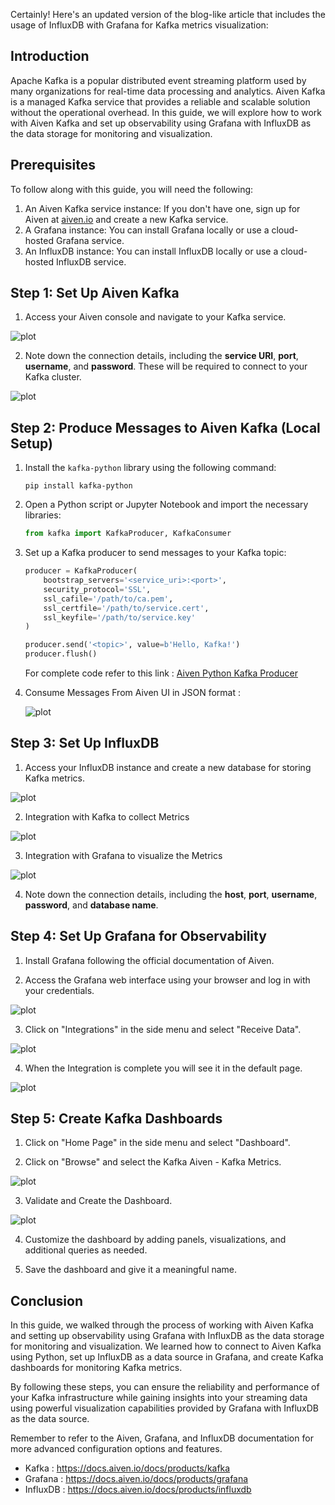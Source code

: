 Certainly! Here's an updated version of the blog-like article that includes the usage of InfluxDB with Grafana for Kafka metrics visualization:

## Introduction

Apache Kafka is a popular distributed event streaming platform used by many organizations for real-time data processing and analytics. Aiven Kafka is a managed Kafka service that provides a reliable and scalable solution without the operational overhead. In this guide, we will explore how to work with Aiven Kafka and set up observability using Grafana with InfluxDB as the data storage for monitoring and visualization.

## Prerequisites

To follow along with this guide, you will need the following:

1. An Aiven Kafka service instance: If you don't have one, sign up for Aiven at [aiven.io](https://aiven.io) and create a new Kafka service.
2. A Grafana instance: You can install Grafana locally or use a cloud-hosted Grafana service.
3. An InfluxDB instance: You can install InfluxDB locally or use a cloud-hosted InfluxDB service.

## Step 1: Set Up Aiven Kafka

1. Access your Aiven console and navigate to your Kafka service.

![plot](./images/kafkaservice_homepage.png)

2. Note down the connection details, including the **service URI**, **port**, **username**, and **password**. These will be required to connect to your Kafka cluster.

![plot](./images/download_certificates.png)

## Step 2: Produce Messages to Aiven Kafka (Local Setup) 

1. Install the `kafka-python` library using the following command:
   ```
   pip install kafka-python
   ```

2. Open a Python script or Jupyter Notebook and import the necessary libraries:
   ```python
   from kafka import KafkaProducer, KafkaConsumer
   ```

3. Set up a Kafka producer to send messages to your Kafka topic:
   ```python
   producer = KafkaProducer(
       bootstrap_servers='<service_uri>:<port>',
       security_protocol='SSL',
       ssl_cafile='/path/to/ca.pem',
       ssl_certfile='/path/to/service.cert',
       ssl_keyfile='/path/to/service.key'
   )

   producer.send('<topic>', value=b'Hello, Kafka!')
   producer.flush()
   ```
   For complete code refer to this link : [Aiven Python Kafka Producer](./kafka_producer_aiven.py)

4. Consume Messages From Aiven UI in JSON format :

   ![plot](./images/fetch_messages.png)

## Step 3: Set Up InfluxDB

1. Access your InfluxDB instance and create a new database for storing Kafka metrics.

![plot](./images/influxDBService_Running.png)

2. Integration with Kafka to collect Metrics 

![plot](./images/LogIntegration_InfluxDB.png)

3. Integration with Grafana to visualize the Metrics 

![plot](./images/LogIntegration_Grafana.png)

4. Note down the connection details, including the **host**, **port**, **username**, **password**, and **database name**. 

## Step 4: Set Up Grafana for Observability

1. Install Grafana following the official documentation of Aiven.

2. Access the Grafana web interface using your browser and log in with your credentials.

![plot](./images/GrafanaService_homepage.png)

3. Click on "Integrations" in the side menu and select "Receive Data".

![plot](./images/GrafanaService_InfluxDB_Integration.png)

4. When the Integration is complete you will see it in the default page.

![plot](./images/GrafanaService_Integrations.png)

## Step 5: Create Kafka Dashboards

1. Click on "Home Page" in the side menu and select "Dashboard".

2. Click on "Browse" and select the Kafka Aiven - Kafka Metrics.

![plot](./images/InfluxDB_Grafana_homepage.png)

3. Validate and Create the Dashboard. 

![plot](./images/InfluxDB_Grafana.png)

4. Customize the dashboard by adding panels, visualizations, and additional queries as needed.

5. Save the dashboard and give it a meaningful name.

## Conclusion

In this guide, we walked through the process of working with Aiven Kafka and setting up observability using Grafana with InfluxDB as the data storage for monitoring and visualization. We learned how to connect to Aiven Kafka using Python, set up InfluxDB as a data source in Grafana, and create Kafka dashboards for monitoring Kafka metrics.

By following these steps, you can ensure the reliability and performance of your Kafka infrastructure while gaining insights into your streaming data using powerful visualization capabilities provided by Grafana with InfluxDB as the data source.

Remember to refer to the Aiven, Grafana, and InfluxDB documentation for more advanced configuration options and features.

- Kafka : https://docs.aiven.io/docs/products/kafka 
- Grafana : https://docs.aiven.io/docs/products/grafana 
- InfluxDB : https://docs.aiven.io/docs/products/influxdb 
